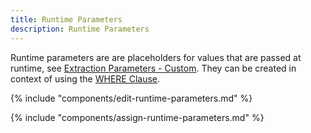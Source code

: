 ```yaml
---
title: Runtime Parameters
description: Runtime Parameters
---
```


Runtime parameters are are placeholders for values that are passed at runtime, see [Extraction Parameters - Custom](../execute-and-automate-extractions/extraction-parameters#custom).
They can be created in context of using the [WHERE Clause](where-clause.md).

{% include "components/edit-runtime-parameters.md" %}

{% include "components/assign-runtime-parameters.md" %}
